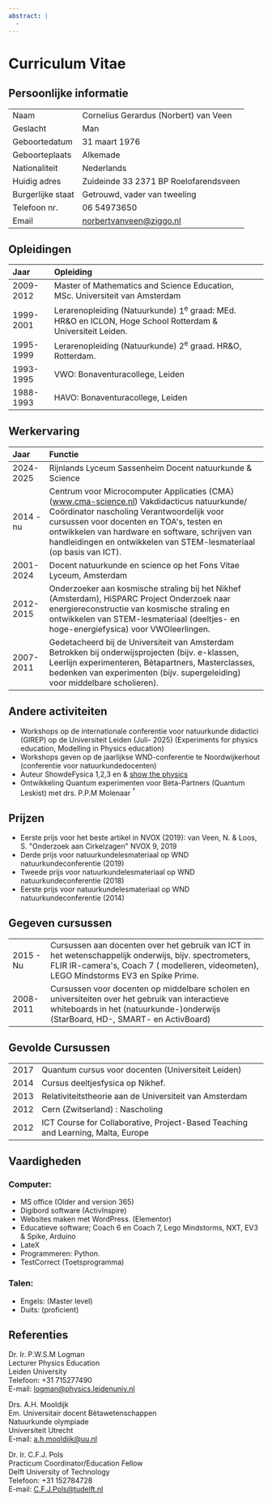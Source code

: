 ```yaml
---
abstract: |
  -
---
```

# Curriculum Vitae

## Persoonlijke informatie

| | |
| --- | --- |
|Naam  		| Cornelius Gerardus (Norbert) van Veen|
|Geslacht	| Man|
|Geboortedatum | 31 maart 1976|
|Geboorteplaats	| Alkemade|
|Nationaliteit 	| Nederlands|
|Huidig adres	| Zuideinde 33  2371 BP Roelofarendsveen|
|Burgerlijke staat | Getrouwd, vader van tweeling|
|Telefoon nr.	| 06 54973650|
|Email		| norbertvanveen@ziggo.nl|

<!-- ![](foto link) -->

## Opleidingen
| Jaar | Opleiding |  |
| :--- | :--- | :--- |
| 2009-2012 | Master of Mathematics and Science Education, MSc. Universiteit van Amsterdam |  
| 1999-2001 | Lerarenopleiding (Natuurkunde) $1^{\mathrm{e}}$ graad: MEd. HR\&O en ICLON, Hoge School Rotterdam \& Universiteit Leiden. |  
| 1995-1999 | Lerarenopleiding (Natuurkunde) $2^{\mathrm{e}}$ graad. HR\&O, Rotterdam. |  
| 1993-1995 | VWO: Bonaventuracollege, Leiden |  
| 1988-1993 | HAVO: Bonaventuracollege, Leiden | 

## Werkervaring

| Jaar | Functie |
| :--- | :--- |
| 2024-2025 | Rijnlands Lyceum Sassenheim Docent natuurkunde \& Science |
| 2014 - nu | Centrum voor Microcomputer Applicaties (CMA) (www.cma-science.nl) Vakdidacticus natuurkunde/ Coördinator nascholing Verantwoordelijk voor cursussen voor docenten en TOA's, testen en ontwikkelen van hardware en software, schrijven van handleidingen en ontwikkelen van STEM-lesmateriaal (op basis van ICT). |
| 2001-2024 | Docent natuurkunde en science op het Fons Vitae Lyceum, Amsterdam |
| 2012-2015 | Onderzoeker aan kosmische straling bij het Nikhef (Amsterdam), HiSPARC Project Onderzoek naar energiereconstructie van kosmische straling en ontwikkelen van STEM-lesmateriaal (deeltjes- en hoge-energiefysica) voor VWOleerlingen. |
| 2007-2011 | Gedetacheerd bij de Universiteit van Amsterdam Betrokken bij onderwijsprojecten (bijv. e-klassen, Leerlijn experimenteren, Bètapartners, Masterclasses, bedenken van experimenten (bijv. supergeleiding) voor middelbare scholieren). |

## Andere activiteiten
- Workshops op de internationale conferentie voor natuurkunde didactici (GIREP) op de Universiteit Leiden (Juli- 2025) (Experiments for physics education, Modelling in Physics education)
- Workshops geven op de jaarlijkse WND-conferentie te Noordwijkerhout (conferentie voor natuurkundedocenten)
- Auteur ShowdeFysica 1,2,3 en \& [show the physics](https://interactivetextbooks.tudelft.nl/showthephysics)
- Ontwikkeling Quantum experimenten voor Bèta-Partners (Quantum Leskist) met drs. P.P.M Molenaar ${ }^{\dagger}$

## Prijzen

- Eerste prijs voor het beste artikel in NVOX (2019): van Veen, N. \& Loos, S. "Onderzoek aan Cirkelzagen" NVOX 9, 2019
- Derde prijs voor natuurkundelesmateriaal op WND natuurkundeconferentie (2019)
- Tweede prijs voor natuurkundelesmateriaal op WND natuurkundeconferentie (2018)
- Eerste prijs voor natuurkundelesmateriaal op WND natuurkundeconferentie (2014)

## Gegeven cursussen

| | |
| :--- | :--- |
| 2015 - Nu | Cursussen aan docenten over het gebruik van ICT in het wetenschappelijk onderwijs, bijv. spectrometers, FLIR IR-camera's, Coach 7 ( modelleren, videometen), LEGO Mindstorms EV3 en Spike Prime. |
| 2008-2011 | Cursussen voor docenten op middelbare scholen en universiteiten over het gebruik van interactieve whiteboards in het (natuurkunde-)onderwijs (StarBoard, HD-, SMART- en ActivBoard) |

## Gevolde Cursussen

| | |
| :--- | :--- |
| 2017 | Quantum cursus voor docenten (Universiteit Leiden) |
| 2014 | Cursus deeltjesfysica op Nikhef. |
| 2013 | Relativiteitstheorie aan de Universiteit van Amsterdam |
| 2012 | Cern (Zwitserland) : Nascholing |
| 2012 | ICT Course for Collaborative, Project-Based Teaching and Learning, Malta, Europe |

## Vaardigheden
### Computer:

- MS office (Older and version 365)
- Digibord software (ActivInspire)
- Websites maken met WordPress. (Elementor)
- Educatieve software; Coach 6 en Coach 7, Lego Mindstorms, NXT, EV3 \& Spike, Arduino
- LateX
- Programmeren: Python.
- TestCorrect (Toetsprogramma)

### Talen:
- Engels: (Master level)
- Duits: (proficient)

## Referenties
Dr. Ir. P.W.S.M Logman  
Lecturer Physics Education  
Leiden University  
Telefoon: +31 715277490  
E-mail: logman@physics.leidenuniv.nl

Drs. A.H. Mooldijk  
Em. Universitair docent Bètawetenschappen  
Natuurkunde olympiade  
Universiteit Utrecht  
E-mail: a.h.mooldijk@uu.nl  

Dr. Ir. C.F.J. Pols  
Practicum Coordinator/Education Fellow  
Delft University of Technology  
Telefoon: +31 152784728  
E-mail: C.F.J.Pols@tudelft.nl  

